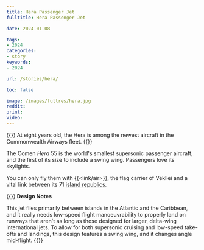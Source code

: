 ```yaml
---
title: Hera Passenger Jet
fulltitle: Hera Passenger Jet

date: 2024-01-08

tags:
- 2024
categories:
- story
keywords:
- 2024

url: /stories/hera/

toc: false

image: /images/fullres/hera.jpg
reddit:
print:
video:
---
```

{{<hint caption>}}
At eight years old, the Hera is among the newest aircraft in the Commonwealth Airways fleet.
{{</hint>}}

The Comen *Hera* 55 is the world's smallest supersonic passenger aircraft, and the first of its size to include a swing wing. Passengers love its skylights.

You can only fly them with {{<link/air>}}, the flag carrier of Vekllei and a vital link between its 71 [island republics](/republics/).

{{<hint>}}
**Design Notes**

This jet flies primarily between islands in the Atlantic and the Caribbean, and it really needs low-speed flight manoeuvrability to properly land on runways that aren't as long as those designed for larger, delta-wing international jets. To allow for both supersonic cruising and low-speed take-offs and landings, this design features a swing wing, and it changes angle mid-flight.
{{</hint>}}

